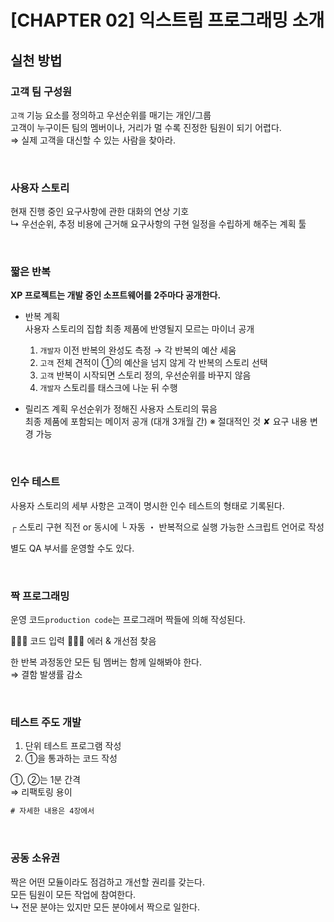 # [CHAPTER 02] 익스트림 프로그래밍 소개

## 실천 방법

### 고객 팀 구성원

`고객` 기능 요소를 정의하고 우선순위를 매기는 개인/그룹   
고객이 누구이든 팀의 멤버이나, 거리가 멀 수록 진정한 팀원이 되기 어렵다.   
⇒ 실제 고객을 대신할 수 있는 사람을 찾아라.

<br/>

### 사용자 스토리

현재 진행 중인 요구사항에 관한 대화의 연상 기호   
↳ 우선순위, 추정 비용에 근거해 요구사항의 구현 일정을 수립하게 해주는 계획 툴

<br/>

### 짧은 반복

**XP 프로젝트는 개발 중인 소프트웨어를 2주마다 공개한다.**

- 반복 계획   
  사용자 스토리의 집합
  최종 제품에 반영될지 모르는 마이너 공개  

  1. `개발자` 이전 반복의 완성도 측정 → 각 반복의 예산 세움
  2. `고객` 전체 견적이 ①의 예산을 넘지 않게 각 반복의 스토리 선택
  3. `고객` 반복이 시작되면 스토리 정의, 우선순위를 바꾸지 않음
  4. `개발자` 스토리를 태스크에 나눈 뒤 수행   


- 릴리즈 계획
  우선순위가 정해진 사용자 스토리의 묶음   
  최종 제품에 포함되는 메이저 공개 (대개 3개월 간)
  ※ 절대적인 것 ✘ 요구 내용 변경 가능

<br/>

### 인수 테스트

사용자 스토리의 세부 사항은 고객이 명시한 인수 테스트의 형태로 기록된다.

┌ 스토리 구현 직전 or 동시에
└ 자동 ・ 반복적으로 실행 가능한 스크립트 언어로 작성

별도 QA 부서를 운영할 수도 있다.

<br/>

### 짝 프로그래밍

운영 코드`production code`는 프로그래머 짝들에 의해 작성된다.

  👩🏻‍💻 코드 입력
  🧑🏻‍💻 에러 & 개선점 찾음

한 반복 과정동안 모든 팀 멤버는 함께 일해봐야 한다.   
⇒ 결함 발생률 감소

<br/>

### 테스트 주도 개발

1. 단위 테스트 프로그램 작성
2. ①을 통과하는 코드 작성

①, ②는 1분 간격   
⇒ 리팩토링 용이

```diff
# 자세한 내용은 4장에서
```

<br/>

### 공동 소유권

짝은 어떤 모듈이라도 점검하고 개선할 권리를 갖는다.   
모든 팀원이 모든 작업에 참여한다.   
↳ 전문 분야는 있지만 모든 분야에서 짝으로 일한다.
